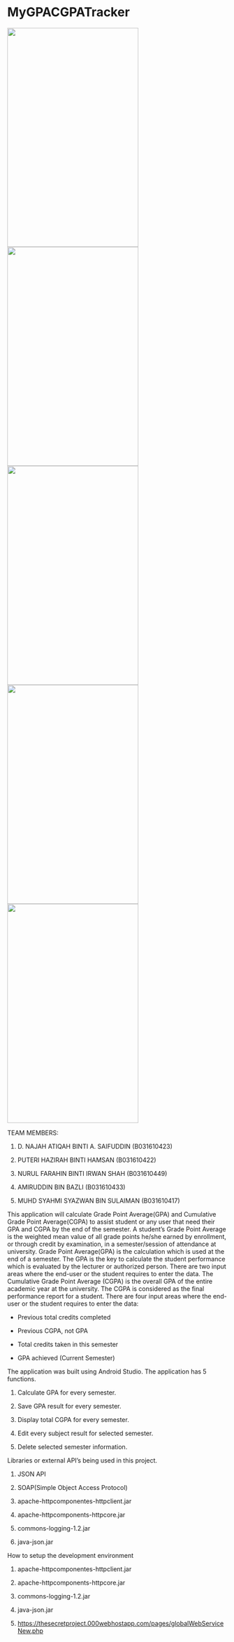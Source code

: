 # MyGPACGPATracker

<img src="https://user-images.githubusercontent.com/29269210/26940957-3f61e684-4caf-11e7-9a58-03c2560d4003.jpg" width="300" height="500" /> <img src="https://user-images.githubusercontent.com/29269210/26940978-4b7e0f24-4caf-11e7-9a00-65e5a292bfe6.jpg" width="300" height="500" /> 
<img src="https://user-images.githubusercontent.com/29269210/26940982-4e6b5200-4caf-11e7-9c12-e8f12aefa414.jpg" width="300" height="500" /> <img src="https://user-images.githubusercontent.com/29269210/26940989-510ea6a6-4caf-11e7-862f-310a114e08ea.jpg" width="300" height="500" /> 
<img src="https://user-images.githubusercontent.com/29269210/26940991-52e8ab84-4caf-11e7-935f-fdf86836bcab.jpg" width="300" height="500" />

TEAM MEMBERS: 

1. D. NAJAH ATIQAH BINTI A. SAIFUDDIN           (B031610423)

2. PUTERI HAZIRAH BINTI HAMSAN                  (B031610422)

3. NURUL FARAHIN BINTI IRWAN SHAH               (B031610449)

4. AMIRUDDIN BIN BAZLI                          (B031610433)

5. MUHD SYAHMI SYAZWAN BIN SULAIMAN             (B031610417)

This application will calculate Grade Point Average(GPA) and Cumulative Grade Point Average(CGPA) to assist student or any user that need their GPA and CGPA by the end of the semester. 
A student’s Grade Point Average is the weighted mean value of all grade points he/she earned by enrollment, or through credit by examination, in a semester/session of attendance at university. 
Grade Point Average(GPA) is the calculation which is used at the end of a semester. The GPA is the key to calculate the student performance which is evaluated by the lecturer or authorized person. There are two input areas where the end-user or the student requires to enter the data. 
The Cumulative Grade Point Average (CGPA) is the overall GPA of the entire academic year at the university. The CGPA is considered as the final performance report for a student. There are four input areas where the end-user or the student requires to enter the data:

 - Previous total credits completed

 - Previous CGPA, not GPA

 - Total credits taken in this semester

 - GPA achieved (Current Semester)

The application was built using Android Studio. The application has 5 functions.

1. Calculate GPA for every semester.

2. Save GPA result for every semester.

3. Display total CGPA for every semester.

4. Edit every subject result for selected semester.

5. Delete selected semester information.

Libraries or external API’s being used in this project.

1. JSON API

2. SOAP(Simple Object Access Protocol)

3. apache-httpcomponentes-httpclient.jar

4. apache-httpcomponents-httpcore.jar
	
5. commons-logging-1.2.jar

6. java-json.jar

How to setup the development environment 

1. apache-httpcomponentes-httpclient.jar

2. apache-httpcomponents-httpcore.jar
	
3. commons-logging-1.2.jar

4. java-json.jar

5. https://thesecretproject.000webhostapp.com/pages/globalWebServiceNew.php


